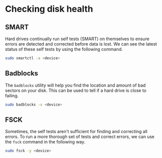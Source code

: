 # Checking disk health

## SMART
Hard drives continually run self tests (SMART) on themselves to ensure errors are detected and corrected
before data is lost. We can see the latest status of these self tests by using the following command.

```bash
sudo smartctl -a <device>
```

## Badblocks
The `badblocks` utility will help you find the location and amount of bad sectors on your disk. This can
be used to tell if a hard drive is close to failing.

```bash
sudo badblocks -v <device>
```

## FSCK
Sometimes, the self tests aren't sufficient for finding and correcting all errors. To run a more
thorough set of tests and correct errors, we can use the `fsck` command in the following way.

```bash
sudo fsck -y <device>
```
